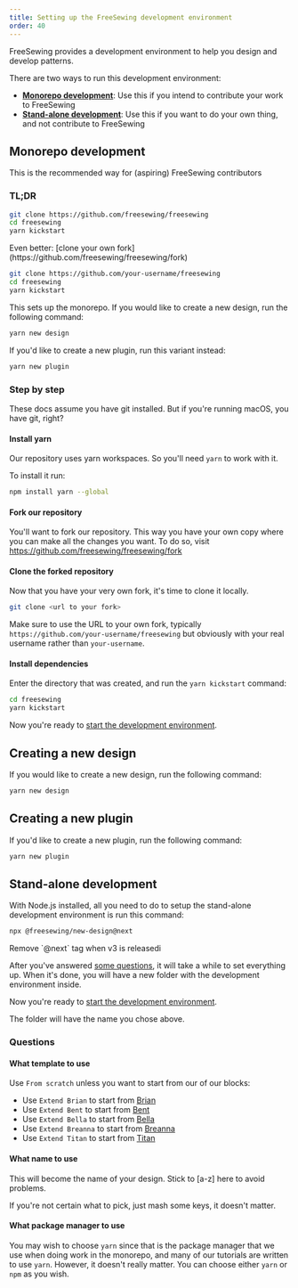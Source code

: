 ```yaml
---
title: Setting up the FreeSewing development environment
order: 40
---
```


FreeSewing provides a development environment to help you design and develop
patterns.

There are two ways to run this development environment:

- [**Monorepo development**](#monorepo-development): Use this if you intend to
  contribute your work to FreeSewing
- [**Stand-alone development**](#stand-alone-development): Use this if you want
  to do your own thing, and not contribute to FreeSewing

## Monorepo development

<Note compact>
This is the recommended way for (aspiring) FreeSewing contributors
</Note>

### TL;DR

```bash
git clone https://github.com/freesewing/freesewing
cd freesewing
yarn kickstart
```

<Tip>
Even better: [clone your own
fork](https://github.com/freesewing/freesewing/fork)

```bash
git clone https://github.com/your-username/freesewing
cd freesewing
yarn kickstart
```
</Tip>

This sets up the monorepo. If you would like to create a new design, run the
following command:

```sh
yarn new design
```

If you'd like to create a new plugin, run this variant instead:

```sh
yarn new plugin
```

### Step by step

<Comment by="joost">
These docs assume you have git installed.
But if you're running macOS, you have git, right?
</Comment>

#### Install yarn

Our repository uses yarn workspaces. So you'll need `yarn` to work with it.

To install it run:

```bash
npm install yarn --global
```

#### Fork our repository

You'll want to fork our repository. This way you have your own copy where you can make
all the changes you want. To do so, visit https://github.com/freesewing/freesewing/fork

#### Clone the forked repository

Now that you have your very own fork, it's time to clone it locally.

```bash
git clone <url to your fork>
```

Make sure to use the URL to your own fork, typically `https://github.com/your-username/freesewing` but
obviously with your real username rather than `your-username`.

#### Install dependencies

Enter the directory that was created, and run the `yarn kickstart` command:

```bash
cd freesewing
yarn kickstart
```

Now you're ready to [start the development environment](/tutorials/getting-started-linux/dev-start).

## Creating a new design

If you would like to create a new design, run the following command:

```sh
yarn new design
```

## Creating a new plugin

If you'd like to create a new plugin, run the following command:

```sh
yarn new plugin
```

## Stand-alone development

With Node.js installed, all you need to do to setup the stand-alone development environment is run this command:

```bash
npx @freesewing/new-design@next
```

<Fixme compact>
Remove `@next` tag when v3 is releasedi
</Fixme>

After you've answered [some questions](#questions), it will take a while to set
everything up.  When it's done, you will have a new folder with the development
environment inside.

Now you're ready to [start the development
environment](/tutorials/getting-started-linux/dev-start).

<Tip compact>The folder will have the name you chose above.</Tip>

<Note>

### Questions

#### What template to use

Use `From scratch` unless you want to start from our of our blocks:

- Use `Extend Brian` to start from [Brian](https://freesewing.org/designs/brian)
- Use `Extend Bent` to start from [Bent](https://freesewing.org/designs/bent)
- Use `Extend Bella` to start from [Bella](https://freesewing.org/designs/bella)
- Use `Extend Breanna` to start from [Breanna](https://freesewing.org/designs/breanna)
- Use `Extend Titan` to start from [Titan](https://freesewing.org/designs/titan)

#### What name to use

This will become the name of your design. Stick to \[a-z] here to avoid problems.

If you're not certain what to pick, just mash some keys, it doesn't matter.

#### What package manager to use

You may wish to choose `yarn` since that is the package manager
that we use when doing work in the monorepo,
and many of our tutorials are written to use `yarn`.
However, it doesn't really matter.
You can choose either `yarn` or `npm` as you wish.

</Note>
